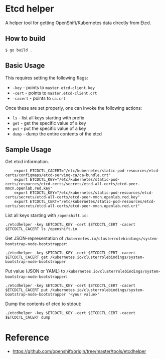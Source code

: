 # Etcd helper

A helper tool for getting OpenShift/Kubernetes data directly from Etcd.

## How to build

    $ go build .

## Basic Usage

This requires setting the following flags:

* `-key` - points to `master.etcd-client.key`
* `-cert` - points to `master.etcd-client.crt`
* `-cacert` - points to `ca.crt`

Once these are set properly, one can invoke the following actions:

* `ls` - list all keys starting with prefix
* `get` - get the specific value of a key
* `put`  - put the specific value of a key
* `dump` - dump the entire contents of the etcd

## Sample Usage

Get etcd information.

```
    export ETCDCTL_CACERT="/etc/kubernetes/static-pod-resources/etcd-certs/configmaps/etcd-serving-ca/ca-bundle.crt"
    export ETCDCTL_KEY="/etc/kubernetes/static-pod-certs/resources/etcd-certs/secrets/etcd-all-certs/etcd-peer-mmcn.openlab.red.key"
    export ETCDCTL_KEY="/etc/kubernetes/static-pod-resources/etcd-certs/secrets/etcd-all-certs/etcd-peer-mmcn.openlab.red.key"
    export ETCDCTL_CERT="/etc/kubernetes/static-pod-resources/etcd-certs/secrets/etcd-all-certs/etcd-peer-mmcn.openlab.red.crt"
```

List all keys starting with `/openshift.io`:

```
./etcdhelper -key $ETCDCTL_KEY -cert $ETCDCTL_CERT -cacert $ETCDCTL_CACERT ls /openshift.io
```

Get JSON-representation of `/kubernetes.io/clusterrolebindings/system-bootstrap-node-bootstrapper`:

```
./etcdhelper -key $ETCDCTL_KEY -cert $ETCDCTL_CERT -cacert $ETCDCTL_CACERT get /kubernetes.io/clusterrolebindings/system-bootstrap-node-bootstrapper
```

Put value (JSON or YAML) to `/kubernetes.io/clusterrolebindings/system-bootstrap-node-bootstrapper`:

```
./etcdhelper -key $ETCDCTL_KEY -cert $ETCDCTL_CERT -cacert $ETCDCTL_CACERT put /kubernetes.io/clusterrolebindings/system-bootstrap-node-bootstrapper '<your value>'
```

Dump the contents of etcd to stdout:

```
./etcdhelper -key $ETCDCTL_KEY -cert $ETCDCTL_CERT -cacert $ETCDCTL_CACERT dump
```


# Reference
* https://github.com/openshift/origin/tree/master/tools/etcdhelper
